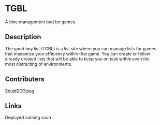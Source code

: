 # TGBL
A time management tool for games

## Description
The good boy list (TGBL) is a list site where you can manage lists for games that maxamize your efficiency within that game. You can create or follow already created lists that will be able to keep you on task within even the most distracting of environments.

## Contributers
[SquidDOTjpeg](https://github.com/SquidDOTjpeg)

## Links
Deployed coming soon
